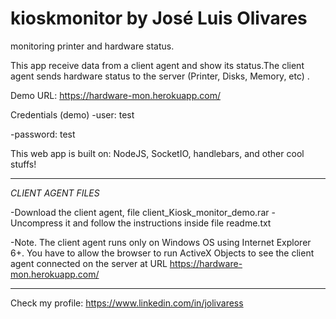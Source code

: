 # kioskmonitor by José Luis Olivares
monitoring printer and hardware status. 

This app receive data from a client agent and show its status.The client agent sends hardware status to the server (Printer, Disks, Memory, etc) .

Demo URL: https://hardware-mon.herokuapp.com/ 

Credentials (demo)
-user: test

-password: test

This web app is built on: NodeJS, SocketIO, handlebars, and other cool stuffs!

-------------------------------------------------
  *CLIENT AGENT FILES*
  
  -Download the client agent, file client_Kiosk_monitor_demo.rar
  -Uncompress it and follow the instructions inside file readme.txt
  
  -Note. The client agent runs only on Windows OS using Internet Explorer 6+. You have to allow  the browser to run ActiveX Objects to see the client agent connected on the server at URL https://hardware-mon.herokuapp.com/ 
  
-------------------------------------------------

Check my profile:
https://www.linkedin.com/in/jolivaress
